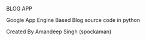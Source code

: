 BLOG APP

Google App Engine Based Blog source code in python

Created By Amandeep Singh (spockaman)
